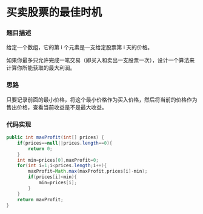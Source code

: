 # 买卖股票的最佳时机

### 题目描述

给定一个数组，它的第 i 个元素是一支给定股票第 i 天的价格。

如果你最多只允许完成一笔交易（即买入和卖出一支股票一次），设计一个算法来计算你所能获取的最大利润。

### 思路

只要记录前面的最小价格，将这个最小价格作为买入价格，然后将当前的价格作为售出价格，查看当前收益是不是最大收益。

### 代码实现

```java
public int maxProfit(int[] prices) {
    if(prices==null||prices.length==0){
        return 0;
    }
    int min=prices[0],maxProfit=0;
    for(int i=1;i<prices.length;i++){
        maxProfit=Math.max(maxProfit,prices[i]-min);
        if(prices[i]<min){
            min=prices[i];
        }
    }
    return maxProfit;
}
```

